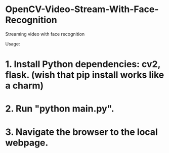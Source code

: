 # OpenCV-Video-Stream-With-Face-Recognition
Streaming video with face recognition

Usage:
# 1. Install Python dependencies: cv2, flask. (wish that pip install works like a charm)
# 2. Run "python main.py".
# 3. Navigate the browser to the local webpage.
